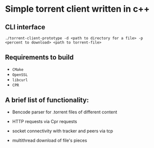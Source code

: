 # Simple torrent client written in c++

## CLI interface 
`./torrent-client-prototype -d <path to directory for a file> -p <percent to download> <path to torrent-file>`

## Requirements to build 
- `CMake`
- `OpenSSL`
- `libcurl`
- `CPR` 

## A brief list of functionality:

- Bencode parser for .torrent files of different content
 
- HTTP requests via Cpr requests 

- socket connectivity with tracker and peers via tcp 

- multithread download of file's pieces


